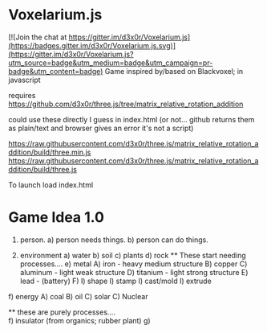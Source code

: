# Voxelarium.js

[![Join the chat at https://gitter.im/d3x0r/Voxelarium.js](https://badges.gitter.im/d3x0r/Voxelarium.js.svg)](https://gitter.im/d3x0r/Voxelarium.js?utm_source=badge&utm_medium=badge&utm_campaign=pr-badge&utm_content=badge)
Game inspired by/based on Blackvoxel; in javascript

requires 
   https://github.com/d3x0r/three.js/tree/matrix_relative_rotation_addition
   
could use these directly I guess in  index.html  (or not... github returns them as plain/text and browser gives an error it's not a script)

   https://raw.githubusercontent.com/d3x0r/three.js/matrix_relative_rotation_addition/build/three.min.js
   https://raw.githubusercontent.com/d3x0r/three.js/matrix_relative_rotation_addition/build/three.js
   
To launch load index.html


# Game Idea 1.0

1) person.
  a) person needs things.
  b) person can do things.
  
2) environment
  a) water
  b) soil
  c) plants
  d) rock
  ** These start needing processes....
  e) metal
    A) iron - heavy medium structure
    B) copper 
    C) aluminum - light weak structure
    D) titanium - light strong structure
    E) lead - (battery)
    F) 
    I) shape
    I) stamp
    I) cast/mold
    I) extrude

  f) energy
    A) coal
    B) oil
    C) solar
    C) Nuclear

  ** these are purely processes....  
  f) insulator (from organics; rubber plant)
  g) 
